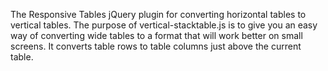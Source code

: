 The Responsive Tables jQuery plugin for converting horizontal tables to vertical tables. The purpose of vertical-stacktable.js is to give you an easy way of converting wide tables to a format that will work better on small screens. It converts table rows to table columns just above the current table.
